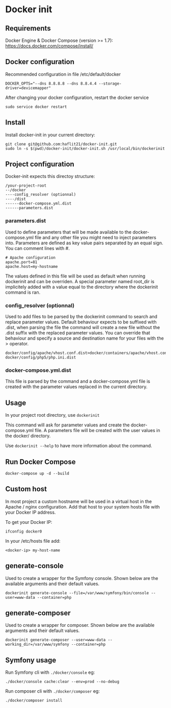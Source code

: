 # Docker init

## Requirements

Docker Engine & Docker Compose (version >= 1.7): https://docs.docker.com/compose/install/

## Docker configuration

Recommended configuration in file /etc/default/docker

    DOCKER_OPTS="--dns 8.8.8.8 --dns 8.8.4.4 --storage-driver=devicemapper"

After changing your docker configuration, restart the docker service

    sudo service docker restart

## Install

Install docker-init in your current directory:

    git clone git@github.com:haflit21/docker-init.git
    sudo ln -s $(pwd)/docker-init/docker-init.sh /usr/local/bin/dockerinit

## Project configuration

Docker-init expects this directoy structure:

    /your-project-root
    --/docker
    ----config_resolver (optionnal)
    ----/dist
    ------docker-compose.yml.dist
    ------parameters.dist

### parameters.dist

Used to define parameters that will be made available to the docker-compose.yml file and any other file you might need to inject parameters into.
Parameters are defined as key value pairs separated by an equal sign. You can comment lines with #.

    # Apache configuration
    apache.port=81
    apache.host=my-hostname

The values defined in this file will be used as default when running dockerinit and can be overriden.
A special parameter named root_dir is implicitely added with a value equal to the directory where the dockerinit command is ran.

### config_resolver (optionnal)

Used to add files to be parsed by the dockerinit command to search and replace parameter values.
Default behaviour expects to be suffixed with .dist, when parsing the file the command will create a new file without the .dist suffix with the replaced parameter values.
You can override that behaviour and specify a source and destination name for your files with the > operator.

    docker/config/apache/vhost.conf.dist>docker/containers/apache/vhost.conf
    docker/config/php5/php.ini.dist

### docker-compose.yml.dist

This file is parsed by the command and a docker-compose.yml file is created with the parameter values replaced in the current directory.

## Usage

In your project root directory, use `dockerinit`

This command will ask for parameter values and create the docker-compose.yml file.
A parameters file will be created with the user values in the docker/ directory.

Use `dockerinit --help` to have more information about the command.

## Run Docker Compose

    docker-compose up -d --build

## Custom host

In most project a custom hostname will be used in a virtual host in the Apache / nginx configuration.
Add that host to your system hosts file with your Docker IP address.

To get your Docker IP:

    ifconfig docker0

In your /etc/hosts file add:

    <docker-ip> my-host-name

## generate-console

Used to create a wrapper for the Symfony console. Shown below are the available arguments and their default values.

    dockerinit generate-console --file=/var/www/symfony/bin/console --user=www-data --container=php 

## generate-composer

Used to create a wrapper for composer. Shown below are the available arguments and their default values.

    dockerinit generate-composer --user=www-data --working_dir=/var/www/symfony --container=php 

## Symfony usage

Run Symfony cli with `./docker/console` eg:

    ./docker/console cache:clear --env=prod --no-debug

Run composer cli with `./docker/composer` eg:

    ./docker/composer install
